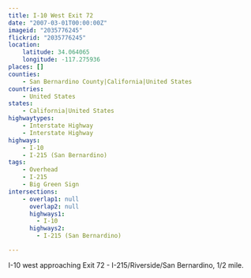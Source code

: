```yaml
---
title: I-10 West Exit 72
date: "2007-03-01T00:00:00Z"
imageid: "2035776245"
flickrid: "2035776245"
location:
    latitude: 34.064065
    longitude: -117.275936
places: []
counties:
    - San Bernardino County|California|United States
countries:
    - United States
states:
    - California|United States
highwaytypes:
    - Interstate Highway
    - Interstate Highway
highways:
    - I-10
    - I-215 (San Bernardino)
tags:
    - Overhead
    - I-215
    - Big Green Sign
intersections:
    - overlap1: null
      overlap2: null
      highways1:
        - I-10
      highways2:
        - I-215 (San Bernardino)

---
```

I-10 west approaching Exit 72 - I-215/Riverside/San Bernardino, 1/2 mile.